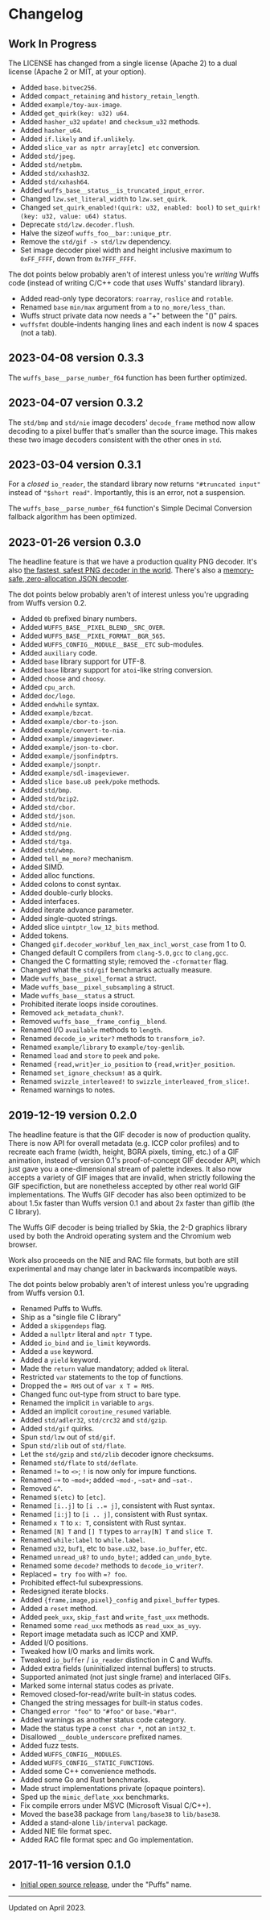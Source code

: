 # Changelog


## Work In Progress

The LICENSE has changed from a single license (Apache 2) to a dual license
(Apache 2 or MIT, at your option).

- Added `base.bitvec256`.
- Added `compact_retaining` and `history_retain_length`.
- Added `example/toy-aux-image`.
- Added `get_quirk(key: u32) u64`.
- Added `hasher_u32` `update!` and `checksum_u32` methods.
- Added `hasher_u64`.
- Added `if.likely` and `if.unlikely`.
- Added `slice_var as nptr array[etc] etc` conversion.
- Added `std/jpeg`.
- Added `std/netpbm`.
- Added `std/xxhash32`.
- Added `std/xxhash64`.
- Added `wuffs_base__status__is_truncated_input_error`.
- Changed `lzw.set_literal_width` to `lzw.set_quirk`.
- Changed `set_quirk_enabled!(quirk: u32, enabled: bool)` to `set_quirk!(key:
  u32, value: u64) status`.
- Deprecate `std/lzw.decoder.flush`.
- Halve the sizeof `wuffs_foo__bar::unique_ptr`.
- Remove the `std/gif -> std/lzw` dependency.
- Set image decoder pixel width and height inclusive maximum to `0xFF_FFFF`,
  down from `0x7FFF_FFFF`.

The dot points below probably aren't of interest unless you're _writing_ Wuffs
code (instead of writing C/C++ code that _uses_ Wuffs' standard library).

- Added read-only type decorators: `roarray`, `roslice` and `rotable`.
- Renamed `base` `min/max` argument from `a` to `no_more/less_than`.
- Wuffs struct private data now needs a "+" between the "()" pairs.
- `wuffsfmt` double-indents hanging lines and each indent is now 4 spaces (not
  a tab).


## 2023-04-08 version 0.3.3

The `wuffs_base__parse_number_f64` function has been further optimized.


## 2023-04-07 version 0.3.2

The `std/bmp` and `std/nie` image decoders' `decode_frame` method now allow
decoding to a pixel buffer that's smaller than the source image. This makes
these two image decoders consistent with the other ones in `std`.


## 2023-03-04 version 0.3.1

For a *closed* `io_reader`, the standard library now returns `"#truncated
input"` instead of `"$short read"`. Importantly, this is an error, not a
suspension.

The `wuffs_base__parse_number_f64` function's Simple Decimal Conversion
fallback algorithm has been optimized.


## 2023-01-26 version 0.3.0

The headline feature is that we have a production quality PNG decoder. It's
also [the fastest, safest PNG decoder in the
world](https://nigeltao.github.io/blog/2021/fastest-safest-png-decoder.html).
There's also a [memory-safe, zero-allocation JSON
decoder](https://nigeltao.github.io/blog/2020/jsonptr.html).

The dot points below probably aren't of interest unless you're upgrading from
Wuffs version 0.2.

- Added `0b` prefixed binary numbers.
- Added `WUFFS_BASE__PIXEL_BLEND__SRC_OVER`.
- Added `WUFFS_BASE__PIXEL_FORMAT__BGR_565`.
- Added `WUFFS_CONFIG__MODULE__BASE__ETC` sub-modules.
- Added `auxiliary` code.
- Added `base` library support for UTF-8.
- Added `base` library support for `atoi`-like string conversion.
- Added `choose` and `choosy`.
- Added `cpu_arch`.
- Added `doc/logo`.
- Added `endwhile` syntax.
- Added `example/bzcat`.
- Added `example/cbor-to-json`.
- Added `example/convert-to-nia`.
- Added `example/imageviewer`.
- Added `example/json-to-cbor`.
- Added `example/jsonfindptrs`.
- Added `example/jsonptr`.
- Added `example/sdl-imageviewer`.
- Added `slice base.u8 peek/poke` methods.
- Added `std/bmp`.
- Added `std/bzip2`.
- Added `std/cbor`.
- Added `std/json`.
- Added `std/nie`.
- Added `std/png`.
- Added `std/tga`.
- Added `std/wbmp`.
- Added `tell_me_more?` mechanism.
- Added SIMD.
- Added alloc functions.
- Added colons to const syntax.
- Added double-curly blocks.
- Added interfaces.
- Added iterate advance parameter.
- Added single-quoted strings.
- Added slice `uintptr_low_12_bits` method.
- Added tokens.
- Changed `gif.decoder_workbuf_len_max_incl_worst_case` from 1 to 0.
- Changed default C compilers from `clang-5.0,gcc` to `clang,gcc`.
- Changed the C formatting style; removed the `-cformatter` flag.
- Changed what the `std/gif` benchmarks actually measure.
- Made `wuffs_base__pixel_format` a struct.
- Made `wuffs_base__pixel_subsampling` a struct.
- Made `wuffs_base__status` a struct.
- Prohibited iterate loops inside coroutines.
- Removed `ack_metadata_chunk?`.
- Removed `wuffs_base__frame_config__blend`.
- Renamed I/O `available` methods to `length`.
- Renamed `decode_io_writer?` methods to `transform_io?`.
- Renamed `example/library` to `example/toy-genlib`.
- Renamed `load` and `store` to `peek` and `poke`.
- Renamed `{read,writ}er_io_position` to `{read,writ}er_position`.
- Renamed `set_ignore_checksum!` as a quirk.
- Renamed `swizzle_interleaved!` to `swizzle_interleaved_from_slice!`.
- Renamed warnings to notes.


## 2019-12-19 version 0.2.0

The headline feature is that the GIF decoder is now of production quality.
There is now API for overall metadata (e.g. ICCP color profiles) and to
recreate each frame (width, height, BGRA pixels, timing, etc.) of a GIF
animation, instead of version 0.1's proof-of-concept GIF decoder API, which
just gave you a one-dimensional stream of palette indexes. It also now accepts
a variety of GIF images that are invalid, when strictly following the GIF
specifiction, but are nonetheless accepted by other real world GIF
implementations. The Wuffs GIF decoder has also been optimized to be about 1.5x
faster than Wuffs version 0.1 and about 2x faster than giflib (the C library).

The Wuffs GIF decoder is being trialled by Skia, the 2-D graphics library used
by both the Android operating system and the Chromium web browser.

Work also proceeds on the NIE and RAC file formats, but both are still
experimental and may change later in backwards incompatible ways.

The dot points below probably aren't of interest unless you're upgrading from
Wuffs version 0.1.

- Renamed Puffs to Wuffs.
- Ship as a "single file C library"
- Added a `skipgendeps` flag.
- Added a `nullptr` literal and `nptr T` type.
- Added `io_bind` and `io_limit` keywords.
- Added a `use` keyword.
- Added a `yield` keyword.
- Made the `return` value mandatory; added `ok` literal.
- Restricted `var` statements to the top of functions.
- Dropped the `= RHS` out of `var x T = RHS`.
- Changed func out-type from struct to bare type.
- Renamed the implicit `in` variable to `args`.
- Added an implicit `coroutine_resumed` variable.
- Added `std/adler32`, `std/crc32` and `std/gzip`.
- Added `std/gif` quirks.
- Spun `std/lzw` out of `std/gif`.
- Spun `std/zlib` out of `std/flate`.
- Let the `std/gzip` and `std/zlib` decoder ignore checksums.
- Renamed `std/flate` to `std/deflate`.
- Renamed `!=` to `<>`; `!` is now only for impure functions.
- Renamed `~+` to `~mod+`; added `~mod-`, `~sat+` and `~sat-`.
- Removed `&^`.
- Renamed `$(etc)` to `[etc]`.
- Renamed `[i..j]` to `[i ..= j]`, consistent with Rust syntax.
- Renamed `[i:j]` to `[i .. j]`, consistent with Rust syntax.
- Renamed `x T` to `x: T`, consistent with Rust syntax.
- Renamed `[N] T` and `[] T` types to `array[N] T` and `slice T`.
- Renamed `while:label` to `while.label`.
- Renamed `u32`, `buf1`, etc to `base.u32`, `base.io_buffer`, etc.
- Renamed `unread_u8?` to `undo_byte!`; added `can_undo_byte`.
- Renamed some `decode?` methods to `decode_io_writer?`.
- Replaced `= try foo` with `=? foo`.
- Prohibited effect-ful subexpressions.
- Redesigned iterate blocks.
- Added `{frame,image,pixel}_config` and `pixel_buffer` types.
- Added a `reset` method.
- Added `peek_uxx`, `skip_fast` and `write_fast_uxx` methods.
- Renamed some `read_uxx` methods as `read_uxx_as_uyy`.
- Report image metadata such as ICCP and XMP.
- Added I/O positions.
- Tweaked how I/O marks and limits work.
- Tweaked `io_buffer` / `io_reader` distinction in C and Wuffs.
- Added extra fields (uninitialized internal buffers) to structs.
- Supported animated (not just single frame) and interlaced GIFs.
- Marked some internal status codes as private.
- Removed closed-for-read/write built-in status codes.
- Changed the string messages for built-in status codes.
- Changed `error "foo"` to `"#foo"` or `base."#bar"`.
- Added warnings as another status code category.
- Made the status type a `const char *`, not an `int32_t`.
- Disallowed `__double_underscore` prefixed names.
- Added fuzz tests.
- Added `WUFFS_CONFIG__MODULES`.
- Added `WUFFS_CONFIG__STATIC_FUNCTIONS`.
- Added some C++ convenience methods.
- Added some Go and Rust benchmarks.
- Made struct implementations private (opaque pointers).
- Sped up the `mimic_deflate_xxx` benchmarks.
- Fix compile errors under MSVC (Microsoft Visual C/C++).
- Moved the base38 package from `lang/base38` to `lib/base38`.
- Added a stand-alone `lib/interval` package.
- Added NIE file format spec.
- Added RAC file format spec and Go implementation.


## 2017-11-16 version 0.1.0

- [Initial open source
  release](https://groups.google.com/d/topic/puffslang/2z61mNTAMns/discussion),
  under the "Puffs" name.


---

Updated on April 2023.
